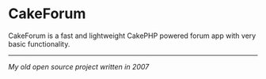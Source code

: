 # CakeForum
CakeForum is a fast and lightweight CakePHP powered forum app with very basic functionality.

----------

*My old open source project written in 2007*